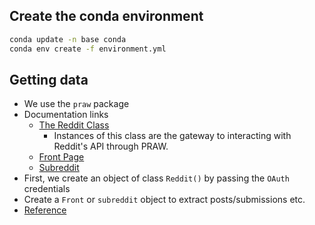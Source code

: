 ## Create the conda environment

```bash
conda update -n base conda
conda env create -f environment.yml
```

## Getting data

- We use the `praw` package
- Documentation links
  - [The Reddit Class](https://praw.readthedocs.io/en/latest/code_overview/reddit_instance.html)
      - Instances of this class are the gateway to interacting with Reddit's API through PRAW.
  - [Front Page](https://praw.readthedocs.io/en/latest/code_overview/reddit/front.html)
  - [Subreddit](https://praw.readthedocs.io/en/latest/code_overview/reddit/subreddit.html)
- First, we create an object of class `Reddit()` by passing the `OAuth` credentials
- Create a `Front` or `subreddit` object to extract posts/submissions etc.
- [Reference](http://www.storybench.org/how-to-scrape-reddit-with-python/)
